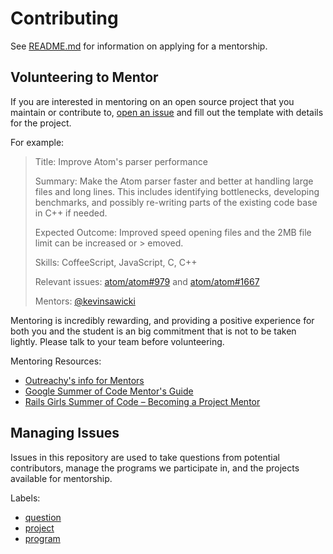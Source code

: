 # Contributing

See [README.md](README.md) for information on applying for a mentorship.

## Volunteering to Mentor

If you are interested in mentoring on an open source project that you maintain or contribute to, [open an issue](https://github.com/github/mentorships/issues/new) and fill out the template with details for the project.

For example:

> Title: Improve Atom's parser performance
>
> Summary: Make the Atom parser faster and better at handling large files and long lines.
> This includes identifying bottlenecks, developing benchmarks, and possibly
> re-writing parts of the existing code base in C++ if needed.
>
> Expected Outcome: Improved speed opening files and the 2MB file limit can be increased or > emoved.
>
> Skills: CoffeeScript, JavaScript, C, C++
>
> Relevant issues: [atom/atom#979](https://github.com/atom/atom/issues/979) and
> [atom/atom#1667](https://github.com/atom/atom/issues/1667)
>
> Mentors: [@kevinsawicki](https://github.com/kevinsawicki)

Mentoring is incredibly rewarding, and providing a positive experience for both you and the student is an big commitment that is not to be taken lightly. Please talk to your team before volunteering.

Mentoring Resources:

- [Outreachy's info for Mentors](https://wiki.gnome.org/Outreachy/Admin/InfoForMentors)
- [Google Summer of Code Mentor's Guide](http://en.flossmanuals.net/GSoCMentoring/what-is-gsoc/)
- [Rails Girls Summer of Code – Becoming a Project Mentor](http://railsgirlssummerofcode.org/guide/projects/)

## Managing Issues

Issues in this repository are used to take questions from potential contributors, manage the programs we participate in, and the projects available for mentorship.

Labels:

- [question]
- [project]
- [program]

[project]: https://github.com/github/mentorships/labels/project
[program]: https://github.com/github/mentorships/labels/program
[question]: https://github.com/github/mentorships/labels/question
